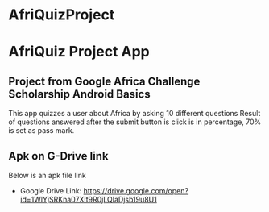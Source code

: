# AfriQuizProject

AfriQuiz Project App
===================================

Project from Google Africa Challenge Scholarship Android Basics
---------------------------------------------------------------

This app quizzes a user about Africa by asking 10 different questions
Result of questions answered after the submit button is click is in percentage, 70% is set as pass mark.


Apk on G-Drive link 
--------------------

Below is an apk file link
- Google Drive Link: https://drive.google.com/open?id=1WlYjSRKna07Xlt9R0jLQIaDjsb19u8U1


